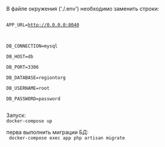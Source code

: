 В файле окружения ('./.env') необходимо заменить строки:    
<code>    
APP_URL=http://0.0.0.0:8040    

DB_CONNECTION=mysql    
DB_HOST=db    
DB_PORT=3306    
DB_DATABASE=regiontorg    
DB_USERNAME=root    
DB_PASSWORD=password    
    </code>
    
Запуск:    
<code>docker-compose up    </code>
    
перва выполнить миграции БД:    
   <code> docker-compose exec app php artisan migrate</code>


